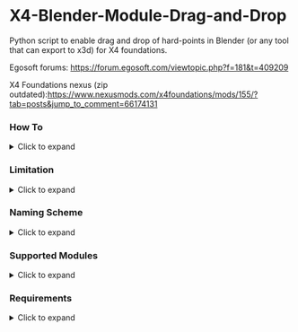 # X4-Blender-Module-Drag-and-Drop

Python script to enable drag and drop of hard-points in Blender (or any tool that can export to x3d) for X4 foundations.

Egosoft forums: https://forum.egosoft.com/viewtopic.php?f=181&t=409209

X4 Foundations nexus (zip outdated):https://www.nexusmods.com/x4foundations/mods/155/?tab=posts&jump_to_comment=66174131
### How To
<details>
  <summary>Click to expand</summary>
  
  - Convert your XML to DAE (https://forum.egosoft.com/viewtopic.php?f=181&t=404786#p4769763)
  - Open your model in blender and start putting down your "hard-points" the script can mirror (will be queried when script is run) for you so you only need to do one side.
  - Rename hard-points according to the naming scheme so the script can recognize what you are putting down.
  - Select all to be exported hard-points (you do not want to select the ship here) and select export to X3D.
  - In the export settings make sure have, y-forward, z-up and only "selection only" selected. If you are not using blender the axis might be different you will need to experiment to find out.
  - Run either gui.py or main.exe an interface will open.
  - Select your input files and set their options as you like (mirror/inject)
  - Press start.
  - If you are injecting you will be asked for each file into what file you want to inject. Injected xml code will be injected after the last ```<connection></connection>``` element in the selected file.
  - If you are just outputting there will be %input%_output.xml files in the script root directory. Copy the content of this file over between ```<connections></connections>```
  
  </details>

### Limitation
<details>
  <summary>Click to expand</summary>
  
#### Engines:
  - Engines can only face backwards.
  - You can only ever have one engine size on each ship, aka no mixing of L and XL engines.
  - Engines behave weirdly when not in one group together
 
#### Shields:

  - When in a group will only shield components in group and not the ship as a whole.
  - When not in a group will shield ship.
  
  </details>
  
### Naming Scheme
<details>
  <summary>Click to expand</summary>
  
```
_ is used as separator do not use this outside of as stated below.
Refrain from using special characters like (@!#$%^&*.,), '-' is allowed.

groupname_type_nr-in-group

groupname       Name of the group, optional.
type            Type of the component (see component list)
nr-in-group     Nr. of component in group.

options:
include 'left' or 'right' in your group name if you want the group to be mirrored.

Examples:
left-top-bat-1_lturret_2
lshield_1
medium-group-center_lshield_1
funcannongroup-1_mturret_666
```
</details>

### Supported Modules
<details>
  <summary>Click to expand</summary>
  
```
Supported modules (m indicates missile capable turret)
lturret
lmturret	
mturret
mmturret
sturret
ssturret
xlshield
lshield
mshield
sshield
xlengine
lengine
mengine
sengine
counter (countermeasures)
```
</details>

### Requirements
<details>
  <summary>Click to expand</summary>
  For exe users
  
    - none
  
  For python users
  
    - Python 3.7 https://www.python.org/
    - pyquaternion http://kieranwynn.github.io/pyquaternion/
    
</details>

